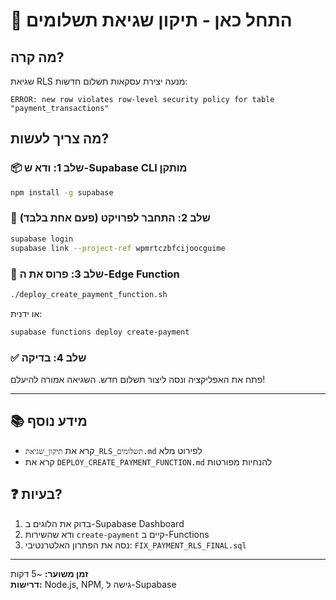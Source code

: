 # 🚀 התחל כאן - תיקון שגיאת תשלומים

## מה קרה?
שגיאת RLS מנעה יצירת עסקאות תשלום חדשות:
```
ERROR: new row violates row-level security policy for table "payment_transactions"
```

## מה צריך לעשות?

### 📦 שלב 1: ודא ש-Supabase CLI מותקן
```bash
npm install -g supabase
```

### 🔑 שלב 2: התחבר לפרויקט (פעם אחת בלבד)
```bash
supabase login
supabase link --project-ref wpmrtczbfcijoocguime
```

### 🚀 שלב 3: פרוס את ה-Edge Function
```bash
./deploy_create_payment_function.sh
```

או ידנית:
```bash
supabase functions deploy create-payment
```

### ✅ שלב 4: בדיקה
פתח את האפליקציה ונסה ליצור תשלום חדש.
השגיאה אמורה להיעלם!

---

## 📚 מידע נוסף
- קרא את `תיקון_שגיאת_RLS_תשלומים.md` לפירוט מלא
- קרא את `DEPLOY_CREATE_PAYMENT_FUNCTION.md` להנחיות מפורטות

## ❓ בעיות?
1. בדוק את הלוגים ב-Supabase Dashboard
2. ודא שהשירות `create-payment` קיים ב-Functions
3. נסה את הפתרון האלטרנטיבי: `FIX_PAYMENT_RLS_FINAL.sql`

---

**זמן משוער:** ~5 דקות  
**דרישות:** Node.js, NPM, גישה ל-Supabase

